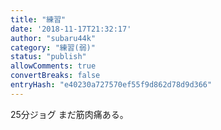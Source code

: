 ```yaml
---
title: "練習"
date: '2018-11-17T21:32:17'
author: "subaru44k"
category: "練習(弱)"
status: "publish"
allowComments: true
convertBreaks: false
entryHash: "e40230a727570ef55f9d862d78d9d366"
---
```

25分ジョグ
まだ筋肉痛ある。
